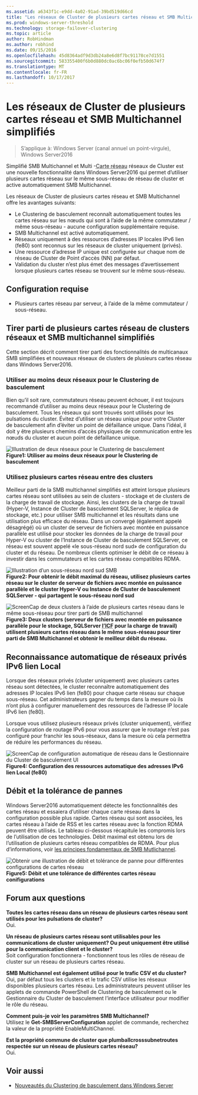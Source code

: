 ```yaml
---
ms.assetid: a6343f1c-e9dd-4a02-91ad-39bd519d66cd
title: "Les réseaux de Cluster de plusieurs cartes réseau et SMB Multichannel simplifiés"
ms.prod: windows-server-threshold
ms.technology: storage-failover-clustering
ms.topic: article
author: RobHindman
ms.author: robhind
ms.date: 09/15/2016
ms.openlocfilehash: 45d8364adf9d3db24a8e6d8f7bc91178ce7d1551
ms.sourcegitcommit: 583355400f6b0d880dc0ac6bc06f0efb50d674f7
ms.translationtype: MT
ms.contentlocale: fr-FR
ms.lasthandoff: 10/17/2017
---
```

# <a name="simplified-smb-multichannel-and-multi-nic-cluster-networks"></a>Les réseaux de Cluster de plusieurs cartes réseau et SMB Multichannel simplifiés

> S’applique à: Windows Server (canal annuel un point-virgule), Windows Server2016

Simplifié SMB Multichannel et Multi -<abbr title="carte d’Interface réseau">Carte réseau</abbr> réseaux de Cluster est une nouvelle fonctionnalité dans Windows Server2016 qui permet d’utiliser plusieurs cartes réseau sur le même sous-réseau de réseau de cluster et active automatiquement SMB Multichannel.  

Les réseaux de Cluster de plusieurs cartes réseau et SMB Multichannel offre les avantages suivants:  
- Le Clustering de basculement reconnaît automatiquement toutes les cartes réseau sur les nœuds qui sont à l’aide de la même commutateur / même sous-réseau - aucune configuration supplémentaire requise.  
- SMB Multichannel est activé automatiquement.  
- Réseaux uniquement à des ressources d’adresses IP locales IPv6 lien (fe80) sont reconnus sur les réseaux de cluster uniquement (privés).  
- Une ressource d’adresse IP unique est configurée sur chaque nom de réseau de Cluster de Point d’accès (NN) par défaut.  
- Validation du cluster n’est plus émet des messages d’avertissement lorsque plusieurs cartes réseau se trouvent sur le même sous-réseau.  

## <a name="requirements"></a>Configuration requise  
-   Plusieurs cartes réseau par serveur, à l’aide de la même commutateur / sous-réseau.  

## <a name="how-to-take-advantage-of-multi-nic-clusters-networks-and-simplified-smb-multichannel"></a>Tirer parti de plusieurs cartes réseau de clusters réseaux et SMB multichannel simplifiés  
Cette section décrit comment tirer parti des fonctionnalités de multicanaux SMB simplifiées et nouveaux réseaux de clusters de plusieurs cartes réseau dans Windows Server2016.  

### <a name="use-at-least-two-networks-for-failover-clustering"></a>Utiliser au moins deux réseaux pour le Clustering de basculement   
Bien qu’il soit rare, commutateurs réseau peuvent échouer, il est toujours recommandé d’utiliser au moins deux réseaux pour le Clustering de basculement. Tous les réseaux qui sont trouvés sont utilisés pour les pulsations du cluster. Évitez d’utiliser un réseau unique pour votre Cluster de basculement afin d’éviter un point de défaillance unique. Dans l’idéal, il doit y être plusieurs chemins d’accès physiques de communication entre les nœuds du cluster et aucun point de défaillance unique.  

![Illustration de deux réseaux pour le Clustering de basculement](media/Simplified-SMB-Multichannel-and-Multi-NIC-Cluster-Networks/Clustering_MulitNIC_Fig1.png)  
**Figure1: Utiliser au moins deux réseaux pour le Clustering de basculement**  

### <a name="use-multiple-nics-across-clusters"></a>Utilisez plusieurs cartes réseau entre des clusters  

Meilleur parti de la SMB multichannel simplifiés est atteint lorsque plusieurs cartes réseau sont utilisées au sein de clusters - stockage et de clusters de la charge de travail de stockage. Ainsi, les clusters de la charge de travail (Hyper-V, Instance de Cluster de basculement SQLServer, le réplica de stockage, etc.) pour utiliser SMB multichannel et les résultats dans une utilisation plus efficace du réseau. Dans un convergé (également appelé désagrégé) où un cluster de serveur de fichiers avec montée en puissance parallèle est utilisé pour stocker les données de la charge de travail pour Hyper-V ou cluster de l’Instance de Cluster de basculement SQLServer, ce réseau est souvent appelé «le sous-réseau nord sud» de configuration du cluster et du réseau. De nombreux clients optimiser le débit de ce réseau à investir dans les commutateurs et les cartes réseau compatibles RDMA.  

![Illustration d’un sous-réseau nord sud SMB](media/Simplified-SMB-Multichannel-and-Multi-NIC-Cluster-Networks/Clustering_MulitNIC_Fig2.png)  
**Figure2: Pour obtenir le débit maximal du réseau, utilisez plusieurs cartes réseau sur le cluster de serveur de fichiers avec montée en puissance parallèle et le cluster Hyper-V ou Instance de Cluster de basculement SQLServer - qui partagent le sous-réseau nord sud**  

![ScreenCap de deux clusters à l’aide de plusieurs cartes réseau dans le même sous-réseau pour tirer parti de SMB multichannel](media/Simplified-SMB-Multichannel-and-Multi-NIC-Cluster-Networks/Clustering_MulitNIC_Fig3.png)  
**Figure3: Deux clusters (serveur de fichiers avec montée en puissance parallèle pour le stockage, SQLServer <abbr title="Instance de Clustering de basculement">l’ICF</abbr> pour la charge de travail) utilisent plusieurs cartes réseau dans le même sous-réseau pour tirer parti de SMB Multichannel et obtenir le meilleur débit du réseau.** 

## <a name="automatic-recognition-of-ipv6-link-local-private-networks"></a>Reconnaissance automatique de réseaux privés IPv6 lien Local  
Lorsque des réseaux privés (cluster uniquement) avec plusieurs cartes réseau sont détectées, le cluster reconnaître automatiquement des adresses IP locales IPv6 lien (fe80) pour chaque carte réseau sur chaque sous-réseau. Cet administrateurs gagner du temps dans la mesure où ils n’ont plus à configurer manuellement des ressources de l’adresse IP locale IPv6 lien (fe80).  

Lorsque vous utilisez plusieurs réseaux privés (cluster uniquement), vérifiez la configuration de routage IPv6 pour vous assurer que le routage n’est pas configuré pour franchir les sous-réseaux, dans la mesure où cela permettra de réduire les performances du réseau.  

![ScreenCap de configuration automatique de réseau dans le Gestionnaire du Cluster de basculement UI](media/Simplified-SMB-Multichannel-and-Multi-NIC-Cluster-Networks/Clustering_MulitNIC_Fig4.png)  
**Figure4: Configuration des ressources automatique des adresses IPv6 lien Local (fe80)**  

## <a name="throughput-and-fault-tolerance"></a>Débit et la tolérance de pannes  
Windows Server2016 automatiquement détecte les fonctionnalités des cartes réseau et essaiera d’utiliser chaque carte réseau dans la configuration possible plus rapide. Cartes réseau qui sont associées, les cartes réseau à l’aide de RSS et les cartes réseau avec la fonction RDMA peuvent être utilisés. Le tableau ci-dessous récapitule les compromis lors de l’utilisation de ces technologies. Débit maximal est obtenu lors de l’utilisation de plusieurs cartes réseau compatibles de RDMA. Pour plus d’informations, voir [les principes fondamentaux de SMB Mutlichannel](https://blogs.technet.microsoft.com/josebda/2012/06/28/the-basics-of-smb-multichannel-a-feature-of-windows-server-2012-and-smb-3-0/).

![Obtenir une illustration de débit et tolérance de panne pour différentes configurations de cartes réseau](media/Simplified-SMB-Multichannel-and-Multi-NIC-Cluster-Networks/Clustering_MulitNIC_Fig5.png)  
**Figure5: Débit et une tolérance de différentes cartes réseau conifigurations**   

## <a name="frequently-asked-questions"></a>Forum aux questions  
**Toutes les cartes réseau dans un réseau de plusieurs cartes réseau sont utilisés pour les pulsations de cluster?**  
    Oui.  

**Un réseau de plusieurs cartes réseau sont utilisables pour les communications de cluster uniquement? Ou peut uniquement être utilisé pour la communication client et le cluster?**  
    Soit configuration fonctionnera - fonctionnent tous les rôles de réseau de cluster sur un réseau de plusieurs cartes réseau.  

**SMB Multichannel est également utilisé pour le trafic CSV et du cluster?**  
    Oui, par défaut tous les clusters et le trafic CSV utilise les réseaux disponibles plusieurs cartes réseau. Les administrateurs peuvent utiliser les applets de commande PowerShell de Clustering de basculement ou le Gestionnaire du Cluster de basculement l’interface utilisateur pour modifier le rôle du réseau.  

**Comment puis-je voir les paramètres SMB Multichannel?**  
    Utilisez le **Get-SMBServerConfiguration** applet de commande, recherchez la valeur de la propriété EnableMultiChannel.  

**Est la propriété commune de cluster que plumballcrosssubnetroutes respectée sur un réseau de plusieurs cartes réseau?**  
     Oui.  

## <a name="see-also"></a>Voir aussi  
- [Nouveautés du Clustering de basculement dans Windows Server](whats-new-in-failover-clustering.md)  
